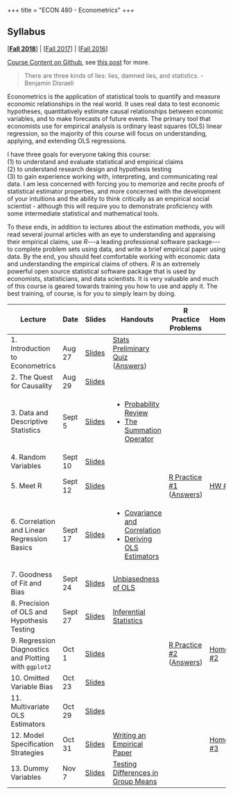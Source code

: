 +++
title = "ECON 480 - Econometrics"
+++

## Syllabus 
[[**Fall 2018**](https://www.dropbox.com/s/g19k5rr57qtqvzo/ECON_480_F2018_Safner_Syllabus.pdf?dl=0)] | [[Fall 2017](https://www.dropbox.com/s/sclrmnmgr055ie0/ECON_480_F2017_Safner_Syllabus.pdf?dl=0)] | [[Fall 2016](https://www.dropbox.com/s/uw6n6bk0bu0lzit/ECON_480_Safner_Syllabus.pdf?dl=0)]

[Course Content on Github](http://github.com/ryansafner/ECON480Fall2018), see [this post](https://ryansafner.com/post/econometrics-slides-on-github/) for more. 

> There are three kinds of lies: lies, damned lies, and statistics. - Benjamin Disraeli

Econometrics is the application of statistical tools to quantify and measure economic relationships in the real world. It uses real data to test economic hypotheses, quantitatively estimate causal relationships between economic variables, and to make forecasts of future events. The primary tool that economists use for empirical analysis is ordinary least squares (OLS) linear regression, so the majority of this course will focus on understanding, applying, and extending OLS regressions. 

I have three goals for everyone taking this course:<br> (1) to understand and evaluate statistical and empirical claims<br> (2) to understand research design and hypothesis testing<br> (3) to gain experience working with, interpreting, and communicating real data. I am less concerned with forcing you to memorize and recite proofs of statistical estimator properties, and more concerned with the development of your intuitions and the ability to think critically as an empirical social scientist - although this will require you to demonstrate proficiency with some intermediate statistical and mathematical tools. 

To these ends, in addition to lectures about the estimation methods, you will read several journal articles with an eye to understanding and appraising their empirical claims, use *R*---a leading professional software package---to complete problem sets using data, and write a brief empirical paper using data. By the end, you should feel comfortable working with economic data and understanding the empirical claims of others. *R* is an extremely powerful open source statistical software package that is used by economists, statisticians, and data scientists. It is very valuable and much of this course is geared towards training you how to use and apply it. The best training, of course, is for you to simply learn by doing. 

| Lecture | Date | Slides | Handouts | R Practice Problems | Homework |
|---|---|----|---|---|---|
| 1. Introduction to Econometrics | Aug 27 | [Slides](https://github.com/ryansafner/ECON480Fall2018/blob/master/Lectures/Lecture1.pdf) |  [Stats Preliminary Quiz](https://www.dropbox.com/s/lognhmhv1m8bk29/Econometrics%20Preliminary%20Quiz.pdf?dl=0) ([Answers](https://www.dropbox.com/s/47oqq47s89gtwg5/Econometrics%20Preliminary%20Quiz%20Answers.pdf?dl=0)) |  | | | 
| 2. The Quest for Causality | Aug 29 | [Slides](https://github.com/ryansafner/ECON480Fall2018/blob/master/Lectures/Lecture2.pdf)|  |  |  | |
| 3. Data and Descriptive Statistics | Sept 5 | [Slides](https://github.com/ryansafner/ECON480Fall2018/blob/master/Lectures/Lecture3.pdf)| <ul><li>[Probability Review](https://www.dropbox.com/s/g5uwfu5p8yopd67/Probability%20Review.pdf?dl=0)<li>[The Summation Operator](https://www.dropbox.com/s/88961yofeyfiquc/Summation%20Operator.pdf?dl=0)</ul> |  |  | |
| 4. Random Variables | Sept 10 | [Slides](https://github.com/ryansafner/ECON480Fall2018/blob/master/Lectures/Lecture4.pdf)|  |  |  | |
| 5. Meet R | Sept 12 | [Slides](https://github.com/ryansafner/ECON480Fall2018/blob/master/Lectures/Lecture5.pdf)|  | [R Practice #1](https://github.com/ryansafner/ECON480Fall2018/blob/master/R%20Practice/RPractice1.pdf) ([Answers](https://github.com/ryansafner/ECON480Fall2018/blob/master/RPractice1Answers.pdf))  | [HW #1](https://github.com/ryansafner/ECON480Fall2018/blob/master/HW1.pdf) | 
| 6. Correlation and Linear Regression Basics | Sept 17 | [Slides](https://github.com/ryansafner/ECON480Fall2018/blob/master/Lectures/Lecture6.pdf) | <ul><li>[Covariance and Correlation](https://www.dropbox.com/s/r8mmg8bhjogdow6/Covariance%20and%20Correlation.pdf?dl=0) <li>[Deriving OLS Estimators](https://www.dropbox.com/s/ealyfurfpqnicmy/Deriving%20OLS%20Estimators.pdf?dl=0)</ul> | | | 
| 7. Goodness of Fit and Bias | Sept 24 | [Slides](https://github.com/ryansafner/ECON480Fall2018/blob/master/Lectures/Lecture7.pdf) | [Unbiasedness of OLS](https://www.dropbox.com/s/efz15bffah2beh9/Unbiasedness%20of%20OLS.pdf?dl=0) | | | | 
| 8. Precision of OLS and Hypothesis Testing | Sept 27 | [Slides](https://github.com/ryansafner/ECON480Fall2018/blob/master/Lectures/Lecture8.pdf) | [Inferential Statistics](https://www.dropbox.com/s/ortzh50jvydpk5p/Inferential%20Statistics%20Handout.pdf?dl=0) | | | | 
| 9. Regression Diagnostics and Plotting with `ggplot2` | Oct 1 | [Slides](https://github.com/ryansafner/ECON480Fall2018/blob/master/Lectures/Lecture9.pdf) | | [R Practice #2](https://github.com/ryansafner/ECON480Fall2018/blob/master/R%20Practice/RPractice2.pdf) ([Answers](https://github.com/ryansafner/ECON480Fall2018/blob/master/R%20Practice/RPractice2Answers.pdf)) | [Homework #2](https://github.com/ryansafner/ECON480Fall2018/blob/master/Homework/HW2.pdf) | 
| 10. Omitted Variable Bias | Oct 23 |  [Slides](https://github.com/ryansafner/ECON480Fall2018/blob/master/Lectures/Lecture10.pdf) | | | |
| 11. Multivariate OLS Estimators | Oct 29 | [Slides](https://github.com/ryansafner/ECON480Fall2018/blob/master/Lectures/Lecture11.pdf) | | | | 
| 12. Model Specification Strategies | Oct 31 | [Slides](https://github.com/ryansafner/ECON480Fall2018/blob/master/Lectures/Lecture12.pdf) | [Writing an Empirical Paper](https://www.dropbox.com/s/80d23r9f0lp9o5u/Writing_an_Empirical_Paper.pdf?dl=0) | | [Homework #3](https://github.com/ryansafner/ECON480Fall2018/blob/master/Homework/HW3.pdf) | 
| 13. Dummy Variables | Nov 7 | [Slides](https://github.com/ryansafner/ECON480Fall2018/blob/master/Lectures/Lecture13.pdf) | [Testing Differences in Group Means](https://www.dropbox.com/s/cz1z5o0i3hcp0pe/Testing_Differences_in_Group_Means.pdf?dl=0) | | |
